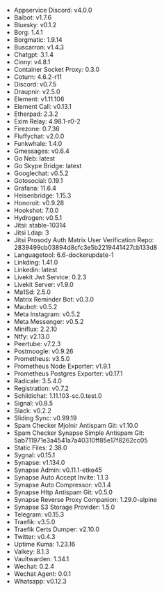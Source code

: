 * Appservice Discord: v4.0.0
* Baibot: v1.7.6
* Bluesky: v0.1.2
* Borg: 1.4.1
* Borgmatic: 1.9.14
* Buscarron: v1.4.3
* Chatgpt: 3.1.4
* Cinny: v4.8.1
* Container Socket Proxy: 0.3.0
* Coturn: 4.6.2-r11
* Discord: v0.7.5
* Draupnir: v2.5.0
* Element: v1.11.106
* Element Call: v0.13.1
* Etherpad: 2.3.2
* Exim Relay: 4.98.1-r0-2
* Firezone: 0.7.36
* Fluffychat: v2.0.0
* Funkwhale: 1.4.0
* Gmessages: v0.6.4
* Go Neb: latest
* Go Skype Bridge: latest
* Googlechat: v0.5.2
* Gotosocial: 0.19.1
* Grafana: 11.6.4
* Heisenbridge: 1.15.3
* Honoroit: v0.9.28
* Hookshot: 7.0.0
* Hydrogen: v0.5.1
* Jitsi: stable-10314
* Jitsi Ldap: 3
* Jitsi Prosody Auth Matrix User Verification Repo: 2839499cb03894d8cfc3e5b2219441427cb133d8
* Languagetool: 6.6-dockerupdate-1
* Linkding: 1.41.0
* Linkedin: latest
* Livekit Jwt Service: 0.2.3
* Livekit Server: v1.9.0
* Ma1Sd: 2.5.0
* Matrix Reminder Bot: v0.3.0
* Maubot: v0.5.2
* Meta Instagram: v0.5.2
* Meta Messenger: v0.5.2
* Miniflux: 2.2.10
* Ntfy: v2.13.0
* Peertube: v7.2.3
* Postmoogle: v0.9.26
* Prometheus: v3.5.0
* Prometheus Node Exporter: v1.9.1
* Prometheus Postgres Exporter: v0.17.1
* Radicale: 3.5.4.0
* Registration: v0.7.2
* Schildichat: 1.11.103-sc.0.test.0
* Signal: v0.8.5
* Slack: v0.2.2
* Sliding Sync: v0.99.19
* Spam Checker Mjolnir Antispam Git: v1.10.0
* Spam Checker Synapse Simple Antispam Git: 5ab711971e3a4541a7a40310ff85e17f8262cc05
* Static Files: 2.38.0
* Sygnal: v0.15.1
* Synapse: v1.134.0
* Synapse Admin: v0.11.1-etke45
* Synapse Auto Accept Invite: 1.1.3
* Synapse Auto Compressor: v0.1.4
* Synapse Http Antispam Git: v0.5.0
* Synapse Reverse Proxy Companion: 1.29.0-alpine
* Synapse S3 Storage Provider: 1.5.0
* Telegram: v0.15.3
* Traefik: v3.5.0
* Traefik Certs Dumper: v2.10.0
* Twitter: v0.4.3
* Uptime Kuma: 1.23.16
* Valkey: 8.1.3
* Vaultwarden: 1.34.1
* Wechat: 0.2.4
* Wechat Agent: 0.0.1
* Whatsapp: v0.12.3
